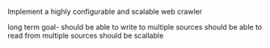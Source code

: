 Implement a highly configurable and scalable web crawler

long term goal-
   should be able to write to multiple sources
   should be able to read from multiple sources
   should be scallable
